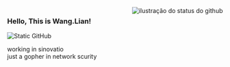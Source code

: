 <img align='right' src="https://github-readme-stats.vercel.app/api?username=wl102&show_icons=true&title_color=783c00&text_color=af552e&icon_color=783c00&bg_color=f0fff0&cache_seconds=2300" alt="ilustração do status do github">

### Hello, This is Wang.Lian!

<img src="https://img.shields.io/static/v1?label=Overview&message=SEUNOME&color=f8efd4&style=for-the-badge&logo=GitHub" alt="Static GitHub">

<p>working in sinovatio<br/> just a gopher in network scurity</p>

